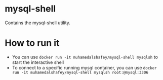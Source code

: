 # mysql-shell
Contains the mysql-shell utility.

# How to run it
 - You can use ```docker run -it muhamedalshafey/mysql-shell mysqlsh``` to start the interactive shell
 - To connect to a specific running mysql container, you can use ```docker run -it muhamedalshafey/mysql-shell mysqlsh root:@mysql:3306 ```